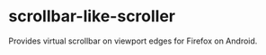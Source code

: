 scrollbar-like-scroller
=======================

Provides virtual scrollbar on viewport edges for Firefox on Android.
